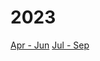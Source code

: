 # 2023
[Apr - Jun](https://github.com/pachaxodds/brag_document/blob/main/2023%20/Apr_Jun)
[Jul - Sep](https://github.com/pachaxodds/brag_document/blob/main/2023%20/Jul_Aug)
